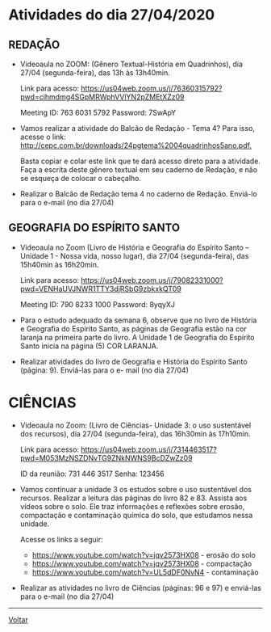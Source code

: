 # Atividades do dia 27/04/2020

## REDAÇÃO

* Videoaula no ZOOM: (Gênero Textual-História em Quadrinhos), dia 27/04 (segunda-feira), das 13h às
13h40min.

  Link para acesso: <https://us04web.zoom.us/j/76360315792?pwd=cjhmdmg4SGpMRWphVVlYN2pZMEtXZz09>


    Meeting ID: 763 6031 5792
    Password: 7SwApY

* Vamos realizar a atividade do Balcão de Redação - Tema 4? Para isso, acesse o link:
<http://cepc.com.br/downloads/24pgtema%2004quadrinhos5ano.pdf.>

  Basta copiar e colar este link que te dará acesso direto para a atividade. Faça a escrita deste gênero
textual em seu caderno de Redação, e não se esqueça de colocar o cabeçalho.

* Realizar o Balcão de Redação tema 4 no caderno de Redação. Enviá-lo para o e-mail (no dia 27/04)


## GEOGRAFIA DO ESPÍRITO SANTO

* Videoaula no Zoom (Livro de História e Geografia do Espírito Santo – Unidade 1 - Nossa vida, nosso
lugar), dia 27/04 (segunda-feira), das 15h40min às 16h20min.

  Link para acesso: <https://us04web.zoom.us/j/79082331000?pwd=VENHaUVJNWR1TTY3djRSbG9zbkxkQT09>


    Meeting ID: 790 8233 1000
    Password: 8yqyXJ

* Para o estudo adequado da semana 6, observe que no livro de História e Geografia do Espírito Santo,
as páginas de Geografia estão na cor laranja na primeira parte do livro. A Unidade 1 de Geografia do
Espírito Santo inicia na página (5) COR LARANJA.

* Realizar atividades do livro de Geografia e História do Espírito Santo (página: 9). Enviá-las para o e-
mail (no dia 27/04) 

# CIÊNCIAS

* Videoaula no Zoom: (Livro de Ciências- Unidade 3: o uso sustentável dos recursos), dia 27/04
(segunda-feira), das 16h30min às 17h10min.

   Link para acesso: <https://us04web.zoom.us/j/7314463517?pwd=M053MzNSZDNvTG9ZNkNWNS9BcDZwZz09>


    ID da reunião: 731 446 3517
    Senha: 123456

* Vamos continuar a unidade 3 os estudos sobre o uso sustentável dos recursos. Realizar a leitura das
páginas do livro 82 e 83. Assista aos vídeos sobre o solo. Ele traz informações e reflexões sobre
erosão, compactação e contaminação química do solo, que estudamos nessa unidade.

  Acesse os links a seguir:

    * <https://www.youtube.com/watch?v=jqv2573HX08> - erosão do solo
    * <https://www.youtube.com/watch?v=jqv2573HX08> - compactação
    * <https://www.youtube.com/watch?v=UL5dDF0NvN4> - contaminação

* Realizar as atividades no livro de Ciências (páginas: 96 e 97) e enviá-las para o e-mail (no dia
27/04)

---
[Voltar](index.md)
